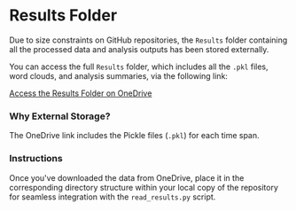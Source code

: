 # Results Folder

Due to size constraints on GitHub repositories, the `Results` folder containing all the processed data and analysis outputs has been stored externally. 

You can access the full `Results` folder, which includes all the `.pkl` files, word clouds, and analysis summaries, via the following link:

[Access the Results Folder on OneDrive]([your-onedrive-link-here](https://drive.google.com/drive/folders/1IJ7dBWNeQV3oFPzKPdBOfAFJQqacsukL?usp=sharing))

### Why External Storage?

The OneDrive link includes the Pickle files (`.pkl`) for each time span.

### Instructions
Once you've downloaded the data from OneDrive, place it in the corresponding directory structure within your local copy of the repository for seamless integration with the `read_results.py` script.



